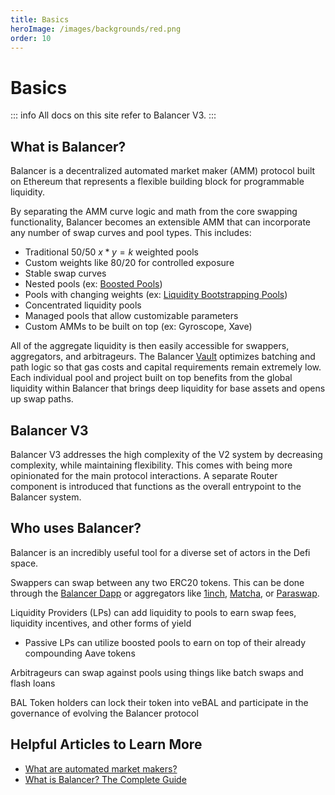 ```yaml
---
title: Basics
heroImage: /images/backgrounds/red.png
order: 10
---
```


# Basics

::: info
All docs on this site refer to Balancer V3.
:::

## What is Balancer?

Balancer is a decentralized automated market maker (AMM) protocol built on Ethereum that represents a flexible building block for programmable liquidity.

By separating the AMM curve logic and math from the core swapping functionality, Balancer becomes an extensible AMM that can incorporate any number of swap curves and pool types. This includes:

- Traditional 50/50 $x*y=k$ weighted pools
- Custom weights like 80/20 for controlled exposure
- Stable swap curves
- Nested pools (ex: [Boosted Pools](/concepts/pools/boosted))
- Pools with changing weights (ex: [Liquidity Bootstrapping Pools](/concepts/pools/liquidity-bootstrapping))
- Concentrated liquidity pools
- Managed pools that allow customizable parameters
- Custom AMMs to be built on top (ex: Gyroscope, Xave)

All of the aggregate liquidity is then easily accessible for swappers, aggregators, and arbitrageurs. The Balancer [Vault](/concepts/vault) optimizes batching and path logic so that gas costs and capital requirements remain extremely low. Each individual pool and project built on top benefits from the global liquidity within Balancer that brings deep liquidity for base assets and opens up swap paths.

## Balancer V3

Balancer V3 addresses the high complexity of the V2 system by decreasing complexity, while maintaining flexibility. This comes with being more opinionated for the main protocol interactions. A separate Router component is introduced that functions as the overall entrypoint to the Balancer system.

## Who uses Balancer?

Balancer is an incredibly useful tool for a diverse set of actors in the Defi space.

Swappers can swap between any two ERC20 tokens. This can be done through the [Balancer Dapp](https://app.balancer.fi/#/ethereum/swap) or aggregators like [1inch](https://app.1inch.io), [Matcha](https://www.matcha.xyz), or [Paraswap](https://app.paraswap.io).

Liquidity Providers (LPs) can add liquidity to pools to earn swap fees, liquidity incentives, and other forms of yield

- Passive LPs can utilize boosted pools to earn on top of their already compounding Aave tokens

Arbitrageurs can swap against pools using things like batch swaps and flash loans

BAL Token holders can lock their token into veBAL and participate in the governance of evolving the Balancer protocol

## Helpful Articles to Learn More

- [What are automated market makers?](https://chain.link/education-hub/what-is-an-automated-market-maker-amm)
- [What is Balancer? The Complete Guide](https://medium.com/balancer-protocol/what-is-balancer-the-complete-guide-762ee230a9d4)
